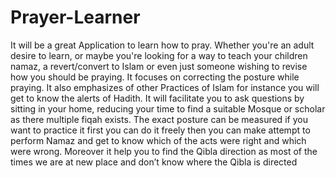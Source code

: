 # Prayer-Learner
It will be a great Application to learn how to pray. Whether you're an adult desire to learn, or maybe you're looking for a way to teach your children namaz, a revert/convert to Islam or even just someone wishing to revise how you should be praying. It focuses on correcting the posture while praying. It also emphasizes of other Practices of Islam for instance you will get to know the alerts of Hadith. It will facilitate you to ask questions by sitting in your home, reducing your time to find a suitable Mosque or scholar as there multiple fiqah exists. The exact posture can be measured if you want to practice it first you can do it freely then you can make attempt to perform Namaz and get to know which of the acts were right and which were wrong. Moreover it help you to find the Qibla direction as most of the times we are at new place and don’t know where the Qibla is directed
